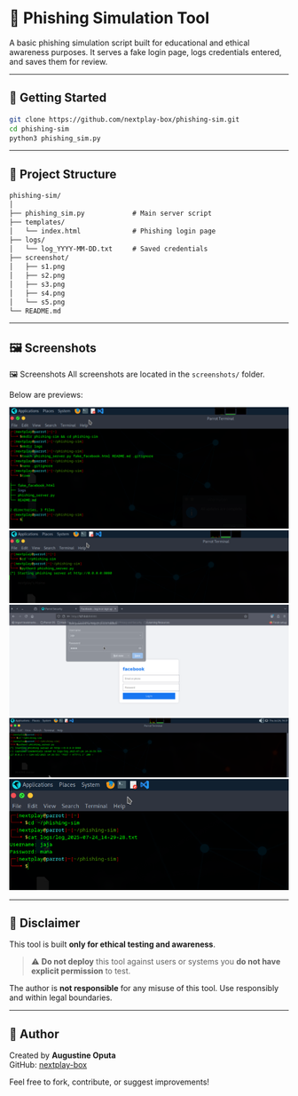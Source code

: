 # 🎯 Phishing Simulation Tool

A basic phishing simulation script built for educational and ethical awareness purposes. It serves a fake login page, logs credentials entered, and saves them for review.

---

## 🚀 Getting Started

```bash
git clone https://github.com/nextplay-box/phishing-sim.git
cd phishing-sim
python3 phishing_sim.py
```

---

## 📁 Project Structure

```
phishing-sim/
│
├── phishing_sim.py            # Main server script
├── templates/
│   └── index.html             # Phishing login page
├── logs/
│   └── log_YYYY-MM-DD.txt     # Saved credentials
├── screenshot/
│   ├── s1.png
│   ├── s2.png
│   ├── s3.png
│   ├── s4.png
│   └── s5.png
└── README.md
```

---

## 🖼️ Screenshots

🖼️ Screenshots
All screenshots are located in the `screenshots/` folder.

Below are previews:

![screenshot1](screenshots/s1.png)
![screenshot2](screenshots/s2.png)
![screenshot3](screenshots/s3.png)
![screenshot4](screenshots/s4.png)
![screenshot5](screenshots/s5.png)


---

## 🧠 Disclaimer

This tool is built **only for ethical testing and awareness**.

> ⚠️ **Do not deploy** this tool against users or systems you **do not have explicit permission** to test.

The author is **not responsible** for any misuse of this tool. Use responsibly and within legal boundaries.

---

## 📢 Author

Created by **Augustine Oputa**  
GitHub: [nextplay-box](https://github.com/nextplay-box)

Feel free to fork, contribute, or suggest improvements!

